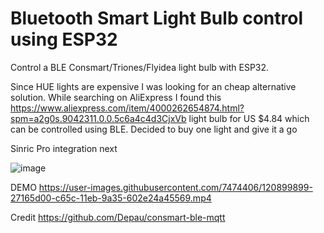 # Bluetooth Smart Light Bulb control using ESP32
Control a BLE Consmart/Triones/Flyidea light bulb with ESP32. 

Since HUE lights are expensive I was looking for an cheap alternative solution. While searching on AliExpress I found this https://www.aliexpress.com/item/4000262654874.html?spm=a2g0s.9042311.0.0.5c6a4c4d3CjxVb light bulb for US $4.84 which can be controlled using BLE. Decided to buy one light and give it a go

Sinric Pro integration next

![image](https://user-images.githubusercontent.com/7474406/120899765-832cb180-c65b-11eb-98e5-29d19132ce45.png)

DEMO
https://user-images.githubusercontent.com/7474406/120899899-27165d00-c65c-11eb-9a35-602e24a45569.mp4

Credit
https://github.com/Depau/consmart-ble-mqtt
